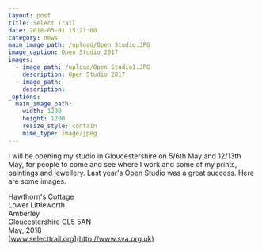 ```yaml
---
layout: post
title: Select Trail
date: 2018-05-01 15:21:00
category: news
main_image_path: /upload/Open Studio.JPG
image_caption: Open Studio 2017
images:
  - image_path: /upload/Open Studio1.JPG
    description: Open Studio 2017
  - image_path:
    description:
_options:
  main_image_path:
    width: 1200
    height: 1200
    resize_style: contain
    mime_type: image/jpeg
---
```


I will be opening my studio in Gloucestershire on 5/6th May and 12/13th May, for people to come and see where I work and some of my prints, paintings and jewellery. Last year's Open Studio was a great success. Here are some images.

Hawthorn's Cottage<br>Lower Littleworth<br>Amberley<br>Gloucestershire GL5 5AN<br>May, 2018<br>[www.selecttrail.org](http://www.sva.org.uk)